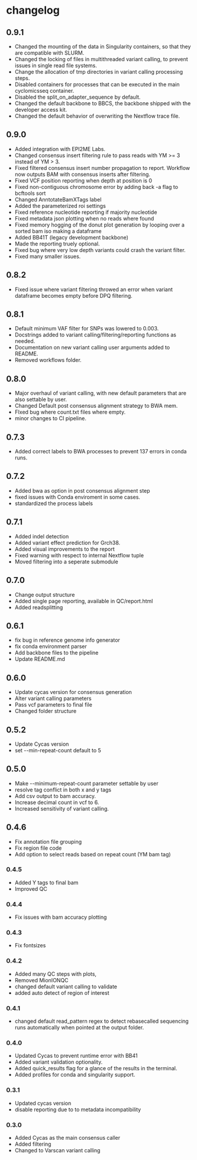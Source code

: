 # changelog

## 0.9.1
 - Changed the mounting of the data in Singularity containers, so that they are compatible with SLURM.
 - Changed the locking of files in multithreaded variant calling, to prevent issues in single read file systems.
 - Change the allocation of tmp directories in variant calling processing steps.
 - Disabled containers for processes that can be executed in the main cyclomicsseq container.
 - Disabled the split_on_adapter_sequence by default.
 - Changed the default backbone to BBCS, the backbone shipped with the developer access kit.
 - Changed the default behavior of overwriting the Nextflow trace file.

## 0.9.0
 - Added integration with EPI2ME Labs.
 - Changed consensus insert filtering rule to pass reads with YM >= 3 instead of YM > 3.
 - Fixed filtered consensus insert number propagation to report. Workflow now outputs BAM with consensus inserts after filtering.
 - Fixed VCF position reporting when depth at position is 0
 - Fixed non-contiguous chromosome error by adding back -a flag to bcftools sort
 - Changed AnntotateBamXTags label
 - Added the parameterized roi settings
 - Fixed reference nucleotide reporting if majority nucleotide
 - Fixed metadata json plotting when no reads where found
 - Fixed memory hogging of the donut plot generation by looping over a sorted bam iso making a dataframe
 - Added BB41T (legacy development backbone)
 - Made the reporting truely optional.
 - Fixed bug where very low depth variants could crash the variant filter.
 - Fixed many smaller issues.


## 0.8.2
- Fixed issue where variant filtering throwed an error when variant dataframe becomes empty before DPQ filtering.

## 0.8.1
- Default minimum VAF filter for SNPs was lowered to 0.003.
- Docstrings added to variant calling/filtering/reporting functions as needed.
- Documentation on new variant calling user arguments added to README.
- Removed workflows folder.

## 0.8.0
- Major overhaul of variant calling, with new default parameters that are also settable by user.
- Changed Default post consensus alignment strategy to BWA mem.
- FIxed bug where count.txt files where empty.
- minor changes to CI pipeline.

## 0.7.3
- Added correct labels to BWA processes to prevent 137 errors in conda runs.

## 0.7.2
- Added bwa as option in post consensus alignment step
- fixed issues with Conda enviroment in some cases.
- standardized the process labels

## 0.7.1
- Added indel detection
- Added variant effect prediction for Grch38.
- Added visual improvements to the report
- Fixed warning with respect to internal Nextflow tuple
- Moved filtering into a seperate submodule


## 0.7.0
- Change output structure
- Added single page reporting, available in QC/report.html
- Added readsplitting

## 0.6.1
- fix bug in reference genome info generator
- fix conda environment parser
- Add backbone files to the pipeline
- Update README.md

## 0.6.0
- Update cycas version for consensus generation
- Alter variant calling parameters
- Pass vcf parameters to final file
- Changed folder structure

## 0.5.2
- Update Cycas version
- set --min-repeat-count default to 5

## 0.5.0
- Make --minimum-repeat-count parameter settable by user
- resolve tag conflict in both x and y tags
- Add csv output to bam accuracy.
- Increase decimal count in vcf to 6.
- Increased sensitivity of variant calling.

## 0.4.6
- Fix annotation file grouping
- Fix region file code
- Add option to select reads based on repeat count (YM bam tag)

### 0.4.5
- Added Y tags to final bam
- Improved QC

### 0.4.4
- Fix issues with bam accuracy plotting

### 0.4.3
- Fix fontsizes

### 0.4.2
- Added many QC steps with plots,
- Removed MionIONQC
- changed default variant calling to validate
- added auto detect of region of interest

### 0.4.1
- changed default read_pattern regex to detect rebasecalled sequencing runs automatically when pointed at the output folder.

### 0.4.0
- Updated Cycas to prevent runtime error with BB41
- Added variant validation optionality.
- Added quick_results flag for a glance of the results in the terminal. 
- Added profiles for conda and singularity support.

### 0.3.1
- Updated cycas version
- disable reporting due to to metadata incompatibility

### 0.3.0
- Added Cycas as the main consensus caller
- Added filtering
- Changed to Varscan variant calling

